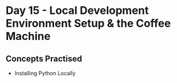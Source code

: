# Day 15 - Local Development Environment Setup & the Coffee Machine
## Concepts Practised
- Installing Python Locally

